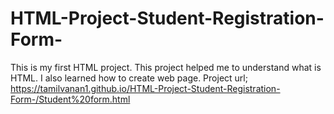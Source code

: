 # HTML-Project-Student-Registration-Form-
This is my first HTML project. This project helped me to understand what is HTML. I also learned how to create web page.
Project url; https://tamilvanan1.github.io/HTML-Project-Student-Registration-Form-/Student%20form.html
